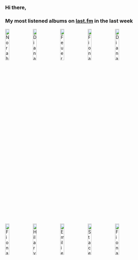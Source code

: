 ### Hi there, 

### My most listened albums on [last.fm](https://www.last.fm/user/jfdesignnet) in the last week

[<img src='https://lastfm.freetls.fastly.net/i/u/300x300/0d1f44fadc571df60099abeee01ffe58.jpg' width='16%' height='16%' alt='Norah Jones - Come Away With Me (Super Deluxe Edition)'>](https://www.last.fm/music/norah%2bjones/come%2baway%2bwith%2bme%2b%2528super%2bdeluxe%2bedition%2529)&nbsp;
[<img src='https://lastfm.freetls.fastly.net/i/u/300x300/39e21199df494aabb64109a668e9bba6.png' width='16%' height='16%' alt='Diana Krall - The Very Best Of Diana Krall'>](https://www.last.fm/music/diana%2bkrall/the%2bvery%2bbest%2bof%2bdiana%2bkrall)&nbsp;
[<img src='https://lastfm.freetls.fastly.net/i/u/300x300/623874e62efd6244b450eb662363282c.jpg' width='16%' height='16%' alt='Feuerschwanz - Fegefeuer (Deluxe Version)'>](https://www.last.fm/music/feuerschwanz/fegefeuer%2b%2528deluxe%2bversion%2529)&nbsp;
[<img src='https://lastfm.freetls.fastly.net/i/u/300x300/9a62e81856979e8abfca825eab8a7521.jpg' width='16%' height='16%' alt='Fiona Joy Hawkins - The Lightness of Dark (REIMAGINED)'>](https://www.last.fm/music/fiona%2bjoy%2bhawkins/the%2blightness%2bof%2bdark%2b%2528reimagined%2529)&nbsp;
[<img src='https://lastfm.freetls.fastly.net/i/u/300x300/90e24202fcd9104751423e9a3e46038d.jpg' width='16%' height='16%' alt='Diana Krall - Wallflower (The Complete Sessions)'>](https://www.last.fm/music/diana%2bkrall/wallflower%2b%2528the%2bcomplete%2bsessions%2529)&nbsp;
<br>
[<img src='https://lastfm.freetls.fastly.net/i/u/300x300/e8e02819937e6bc772fee5fb182cdac8.jpg' width='16%' height='16%' alt='Fiona Joy Hawkins - The Lightness of Dark'>](https://www.last.fm/music/fiona%2bjoy%2bhawkins/the%2blightness%2bof%2bdark)&nbsp;
[<img src='https://lastfm.freetls.fastly.net/i/u/300x300/8c1d279d81a88825c6faf1b72f5a4c4d.jpg' width='16%' height='16%' alt='Hilary Kole - SOPHISTICATED LADY'>](https://www.last.fm/music/hilary%2bkole/sophisticated%2blady)&nbsp;
[<img src='https://lastfm.freetls.fastly.net/i/u/300x300/991a6471e0e3e9b68722dec8ea7673c0.jpg' width='16%' height='16%' alt='Emilie Schiøtt - After the Rain'>](https://www.last.fm/music/emilie%2bschi%25c3%25b8tt/after%2bthe%2brain)&nbsp;
[<img src='https://lastfm.freetls.fastly.net/i/u/300x300/01e9370e5271fb039110cf99d1553558.jpg' width='16%' height='16%' alt='Stacey Kent - Its A Wonderful World'>](https://www.last.fm/music/stacey%2bkent/it%2527s%2ba%2bwonderful%2bworld)&nbsp;
[<img src='https://lastfm.freetls.fastly.net/i/u/300x300/b9f291642849e1798c10da19f80f2bd5.jpg' width='16%' height='16%' alt='Fiona Joy Hawkins - Heavenly Voices (Audiophile Edition SEA)'>](https://www.last.fm/music/fiona%2bjoy%2bhawkins/heavenly%2bvoices%2b%2528audiophile%2bedition%2bsea%2529)&nbsp;
<br>
